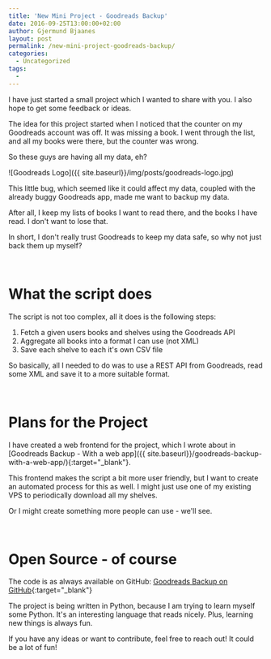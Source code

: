 ```yaml
---
title: 'New Mini Project - Goodreads Backup'
date: 2016-09-25T13:00:00+02:00
author: Gjermund Bjaanes
layout: post
permalink: /new-mini-project-goodreads-backup/
categories:
  - Uncategorized
tags:
  -
---
```

I have just started a small project which I wanted to share with you. I also hope to get some feedback or ideas.

The idea for this project started when I noticed that the counter on my Goodreads account was off.
It was missing a book. I went through the list, and all my books were there, but the counter was wrong.

So these guys are having all my data, eh?

<!--more-->

![Goodreads Logo]({{ site.baseurl}}/img/posts/goodreads-logo.jpg)

This little bug, which seemed like it could affect my data, coupled with the already buggy Goodreads app,
made me want to backup my data.

After all, I keep my lists of books I want to read there, and the books I have read. I don't want to lose that.

In short, I don't really trust Goodreads to keep my data safe, so why not just back them up myself?

&nbsp;

# What the script does

The script is not too complex, all it does is the following steps:

1. Fetch a given users books and shelves using the Goodreads API
2. Aggregate all books into a format I can use (not XML)
3. Save each shelve to each it's own CSV file

So basically, all I needed to do was to use a REST API from Goodreads, read some XML and save it to a more suitable format.

&nbsp;

# Plans for the Project

I have created a web frontend for the project, which I wrote about in [Goodreads Backup - With a web app]({{ site.baseurl}}/goodreads-backup-with-a-web-app/){:target="_blank"}.

This frontend makes the script a bit more user friendly, but I want to create an automated process for this as well. 
I might just use one of my existing VPS to periodically download all my shelves.

Or I might create something more people can use - we'll see.

&nbsp;

# Open Source - of course

The code is as always available on GitHub:
[Goodreads Backup on GitHub](https://github.com/bjaanes/goodreads-backup){:target="_blank"}

The project is being written in Python, because I am trying to learn myself some Python. It's an interesting language that reads nicely. Plus, learning new things is always fun.

If you have any ideas or want to contribute, feel free to reach out! It could be a lot of fun!
